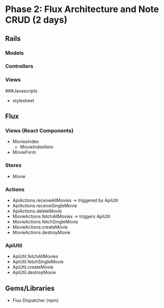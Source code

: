 # Phase 2: Flux Architecture and Note CRUD (2 days)

## Rails
### Models
### Controllers
### Views

###Javascripts
* stylesheet

## Flux
### Views (React Components)
* MoviesIndex
  - MovieIndexItem
* MovieForm

### Stores
* Movie

### Actions
* ApiActions.receiveAllMovies -> triggered by ApiUtil
* ApiActions.receiveSingleMovie
* ApiActions.deleteMovie
* MovieActions.fetchAllMovies -> triggers ApiUtil
* MovieActions.fetchSingleMovie
* MovieActions.createMovie
* MovieActions.destroyMovie

### ApiUtil
* ApiUtil.fetchAllMovies
* ApiUtil.fetchSingleMovie
* ApiUtil.createMovie
* ApiUtil.destroyMovie

## Gems/Libraries
* Flux Dispatcher (npm)
